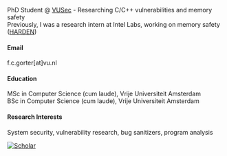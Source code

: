 

PhD Student @ [VUSec](https://www.vusec.net) - Researching C/C++ vulnerabilities and memory safety\
Previously, I was a research intern at Intel Labs, working on memory safety ([HARDEN](https://www.intel.com/content/www/us/en/newsroom/news/intel-and-ucsd-join-darpa-cyberdefense-program.html))

#### Email
f.c.gorter[at]vu.nl

#### Education
MSc in Computer Science (cum laude), Vrije Universiteit Amsterdam\
BSc in Computer Science (cum laude), Vrije Universiteit Amsterdam

#### Research Interests
System security, vulnerability research, bug sanitizers, program analysis

[![Scholar](https://img.shields.io/badge/Google_Scholar-4285F4?style=for-the-badge&logo=google-scholar&logoColor=white)](https://scholar.google.com/citations?user=Afy4QisAAAAJ)
